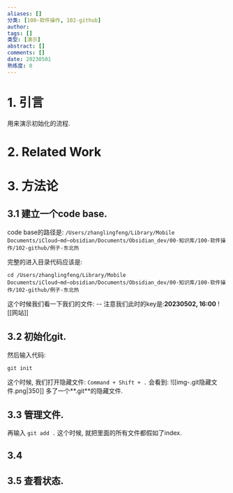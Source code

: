 ```yaml
---
aliases: []
分类: [100-软件操作, 102-github]
author: 
tags: []
类型: [演示]
abstract: [] 
comments: []
date: 20230501
熟练度: 0
---
```



# 1. 引言
用来演示初始化的流程.
# 2. Related Work

# 3. 方法论

## 3.1 建立一个code base.
code base的路径是:
`/Users/zhanglingfeng/Library/Mobile Documents/iCloud~md~obsidian/Documents/Obsidian_dev/00-知识库/100-软件操作/102-github/例子-东北热`

完整的进入目录代码应该是:
```
cd /Users/zhanglingfeng/Library/Mobile Documents/iCloud~md~obsidian/Documents/Obsidian_dev/00-知识库/100-软件操作/102-github/例子-东北热
```

这个时候我们看一下我们的文件: -- 注意我们此时的key是:**20230502, 16:00**
![[网站]]

## 3.2 初始化git.

然后输入代码:
```
git init
```

这个时候, 我们打开隐藏文件:
`Command + Shift + .`
会看到:
![[img-.git隐藏文件.png|350]]
多了一个**.git**的隐藏文件.

## 3.3 管理文件.

再输入
`git add .`
这个时候, 就把里面的所有文件都假如了index.

## 3.4 

## 3.5 查看状态.










 